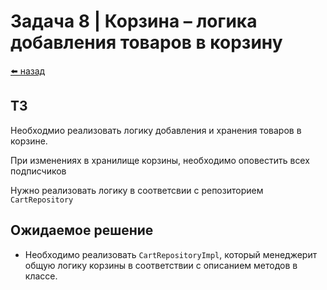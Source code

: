 #  Задача 8 | Корзина – логика добавления товаров в корзину

[⬅️ назад](../README.md)

## ТЗ

Необходмио реализовать логику добавления и хранения товаров в корзине.

При изменениях в хранилище корзины, необходимо оповестить всех подписчиков

Нужно реализовать логику в соответсвии с репозиторием `CartRepository`

## Ожидаемое решение

- Необходимо реализовать `CartRepositoryImpl`, который менеджерит общую логику корзины в соответствии с описанием методов в классе.
